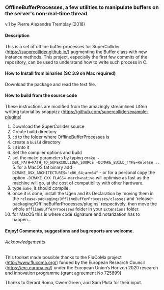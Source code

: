 ### OfflineBufferProcesses, a few utilities to manipulate buffers on the server's non-real-time thread
v.1 by Pierre Alexandre Tremblay (2018)

#### Description
This is a set of offline buffer processes for SuperCollider (https://supercollider.github.io/) augmenting the Buffer class with new instance methods. This project, especially the first few commits of the repository, can be used to understand how to write such process in C.

#### How to Install from binaries (SC 3.9 on Mac required)
Download the package and read the text file.

#### How to build from the source code
These instructions are modified from the amazingly streamlined UGen writing tutorial by snappizz (https://github.com/supercollider/example-plugins)
1. Download the SuperCollider source
2. Create build directory
  1. `cd` to the folder where OfflineBufferProcesses is
  2. create a `build` directory
  3. `cd` into it
3. Set the compiler options and build
  4. set the make parameters by typing `cmake -DSC_PATH=PATH_TO_SUPERCOLLIDER_SOURCE -DCMAKE_BUILD_TYPE=Release ..`
    5. for a MacOS fat binary add `-DCMAKE_OSX_ARCHITECTURES="x86_64;arm64"` - or for a personal copy the option `-DCMAKE_CXX_FLAGS=-march=native` will optimise as fast as the machine will go, at the cost of compatibility with other hardware.
  6. type `make`, it should compile.
7. once it is done, install the Ugen and its Declaration by moving them in the `release-packaging/OfflineBufferProcesses/classes` and 'release-packaging/OfflineBufferProcesses/plugins' respectively, then move the whole `OfflineBufferProcesses` folder in your `Extensions` folder.
  8. for MacOS this is where code signature and notarization has to happen...


#### Enjoy! Comments, suggestions and bug reports are welcome.

###### Acknowledgements
This toolset made possible thanks to the FluCoMa project (http://www.flucoma.org/) funded by the European Research Council (https://erc.europa.eu/) under the European Union’s Horizon 2020 research and innovation programme (grant agreement No 725899)

Thanks to Gerard Roma, Owen Green, and Sam Pluta for their input.
